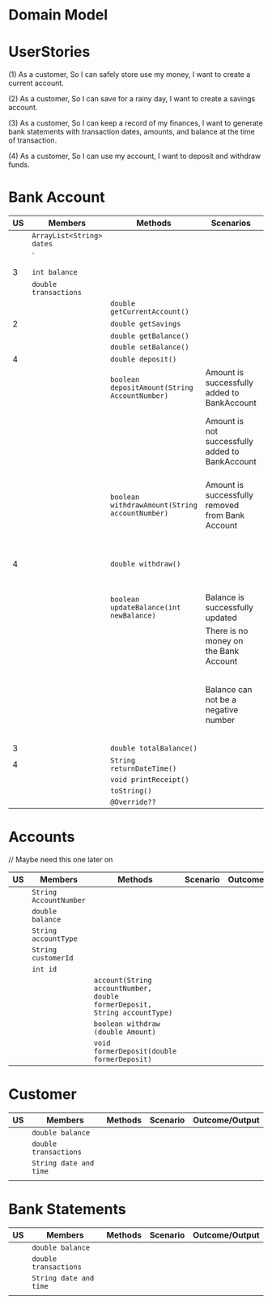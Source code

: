 # Domain Model

# UserStories
(1) As a customer,
So I can safely store use my money,
I want to create a current account.

(2) As a customer,
So I can save for a rainy day,
I want to create a savings account.

(3) As a customer,
So I can keep a record of my finances,
I want to generate bank statements with transaction dates, amounts, and balance at the time of transaction.

(4) As a customer,
So I can use my account,
I want to deposit and withdraw funds.

# Bank Account 
| US | Members                   | Methods                                        | Scenarios                                        | Output/Outcome                                                                                    |
|----|---------------------------|------------------------------------------------|--------------------------------------------------|---------------------------------------------------------------------------------------------------|
|    | `ArrayList<String> dates` |                                                |                                                  |                                                                                                   |
|    | `                         |                                                |                                                  |                                                                                                   |
|    |                           |                                                |                                                  |                                                                                                   |
| 3  | `int balance`             |                                                |                                                  |                                                                                                   |
|    | `double transactions`     |                                                |                                                  |                                                                                                   |
|    |                           | `double getCurrentAccount()`                   |                                                  |                                                                                                   |
| 2  |                           | `double getSavings`                            |                                                  |                                                                                                   |
|    |                           | `double getBalance()`                          |                                                  |                                                                                                   |
|    |                           | `double setBalance()`                          |                                                  |                                                                                                   |
| 4  |                           | `double deposit()`                             |                                                  |                                                                                                   |
|    |                           | `boolean depositAmount(String AccountNumber)`  | Amount is successfully added to BankAccount      | Return true                                                                                       |
|    |                           |                                                | Amount is not successfully added to BankAccount  | Print message: The amount is not added to your bank account. Return false                         |
|    |                           | `boolean withdrawAmount(String accountNumber)` | Amount is successfully removed from Bank Account | Print message: The amount is successfully taken off your account. Return true                     |
| 4  |                           | `double withdraw()`                            |                                                  | Print message: The amount is not taken off your account. Return false                             |
|    |                           | `boolean updateBalance(int newBalance)`        | Balance is successfully updated                  |                                                                                                   |
|    |                           |                                                | There is no money on the Bank Account            | Return 0.00                                                                                       |
|    |                           |                                                | Balance can not be a negative number             | Print error message: You can't take money from your account because it cant be a negative number. |
| 3  |                           | `double totalBalance()`                        |                                                  |                                                                                                   |
| 4  |                           | `String returnDateTime()`                      |                                                  |                                                                                                   |
|    |                           | `void printReceipt()`                          |                                                  |                                                                                                   |
|    |                           | `toString()`                                   |                                                  |                                                                                                   |
|    |                           | `@Override??`                                  |                                                  |                                                                                                   |

# Accounts
// Maybe need this one later on

| US | Members                | Methods                                                                   | Scenario | Outcome/Output |
|----|------------------------|---------------------------------------------------------------------------|----------|----------------|
|    | `String AccountNumber` |                                                                           |          |                |
|    | `double balance`       |                                                                           |          |                |
|    | `String accountType`   |                                                                           |          |                |
|    | `String customerId`    |                                                                           |          |                |
|    | `int id`               |                                                                           |          |                |
|    |                        | `account(String accountNumber, double formerDeposit, String accountType)` |          |                |
|    |                        | `boolean withdraw (double Amount)`                                        |          |                |
|    |                        | `void formerDeposit(double formerDeposit)`                                |          |                |
# Customer

| US | Members                | Methods | Scenario | Outcome/Output |
|----|------------------------|---------|----------|----------------|
|    | `double balance`       |         |          |                |
|    | `double transactions`  |         |          |                |
|    | `String date and time` |         |          |                |
|    |                        |         |          |                |

# Bank Statements

| US | Members                | Methods | Scenario | Outcome/Output |
|----|------------------------|---------|----------|----------------|
|    | `double balance`       |         |          |                |
|    | `double transactions`  |         |          |                |
|    | `String date and time` |         |          |                |
|    |                        |         |          |                |
